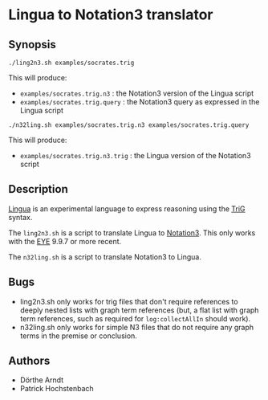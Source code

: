 # Lingua to Notation3 translator

## Synopsis

```
./ling2n3.sh examples/socrates.trig
```

This will produce:

- `examples/socrates.trig.n3` : the Notation3 version of the Lingua script
- `examples/socrates.trig.query` : the Notation3 query as expressed in the Lingua script

```
./n32ling.sh examples/socrates.trig.n3 examples/socrates.trig.query
```

This will produce:

- `examples/socrates.trig.n3.trig` : the Lingua version of the Notation3 script

## Description

[Lingua](https://github.com/eyereasoner/lingua/tree/main?tab=readme-ov-file#rdf-lingua) is an experimental language to express reasoning using the [TriG](https://www.w3.org/TR/trig/) syntax.

The `ling2n3.sh` is a script to translate Lingua to [Notation3](https://w3c.github.io/N3/spec/). This only works with the [EYE](https://github.com/eyereasoner/eye/tree/master) 9.9.7 or more recent.

The `n32ling.sh` is a script to translate Notation3 to Lingua.

## Bugs

- ling2n3.sh only works for trig files that don't require references to deeply nested lists with graph term references (but, a flat list with graph term references, such as required for `log:collectAllIn` should work).
- n32ling.sh only works for simple N3 files that do not require any graph terms in the premise or conclusion.

## Authors

- Dörthe Arndt
- Patrick Hochstenbach
